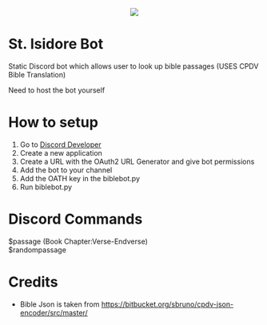 <p align="center">
  <img src="https://i2.wp.com/www.thomryng.com/amateurmonk/wp-content/uploads/2020/04/3b7b4a0f6370f16514c6568d4a4dc6c7_XL.jpg?fit=200%2C250" />
</p>

# St. Isidore Bot
Static Discord bot which allows user to look up bible passages (USES CPDV Bible Translation)

Need to host the bot yourself


# How to setup

1) Go to <a href="https://discord.com/developers/applications">Discord Developer</a>
2) Create a new application
3) Create a URL with the OAuth2 URL Generator and give bot permissions
4) Add the bot to your channel
5) Add the OATH key in the biblebot.py 
6) Run biblebot.py

# Discord Commands

$passage (Book Chapter:Verse-Endverse) <br />
$randompassage <br />

# Credits 

- Bible Json is taken from
https://bitbucket.org/sbruno/cpdv-json-encoder/src/master/

